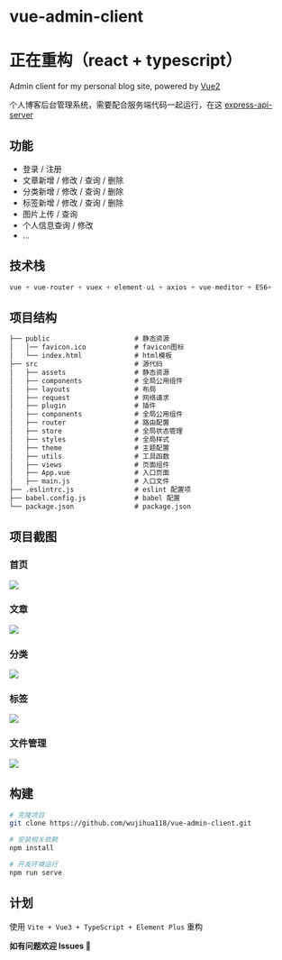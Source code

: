 # vue-admin-client

# 正在重构（react + typescript）

Admin client for my personal blog site, powered by [Vue2](https://cn.vuejs.org/)

个人博客后台管理系统，需要配合服务端代码一起运行，在这 [express-api-server](https://github.com/wujihua118/express-api-server)

## 功能

- 登录 / 注册
- 文章新增 / 修改 / 查询 / 删除
- 分类新增 / 修改 / 查询 / 删除
- 标签新增 / 修改 / 查询 / 删除
- 图片上传 / 查询
- 个人信息查询 / 修改
- ...

## 技术栈

```js
vue + vue-router + vuex + element-ui + axios + vue-meditor + ES6+
```

## 项目结构

```html
├── public                     # 静态资源
│   │── favicon.ico            # favicon图标
│   └── index.html             # html模板
├── src                        # 源代码
│   ├── assets                 # 静态资源
│   ├── components             # 全局公用组件
│   ├── layouts                # 布局
│   ├── request                # 网络请求
│   ├── plugin                 # 插件
│   ├── components             # 全局公用组件
│   ├── router                 # 路由配置
│   ├── store                  # 全局状态管理
│   ├── styles                 # 全局样式
│   ├── theme                  # 主题配置
│   ├── utils                  # 工具函数
│   ├── views                  # 页面组件
│   ├── App.vue                # 入口页面
│   ├── main.js                # 入口文件
├── .eslintrc.js               # eslint 配置项
├── babel.config.js            # babel 配置
└── package.json               # package.json
```

## 项目截图

### 首页

<img src="https://raw.githubusercontent.com/wujihua118/vue-admin-client/master/src/screenshots/index.png" />

### 文章

<img src="https://raw.githubusercontent.com/wujihua118/vue-admin-client/master/src/screenshots/article_list.png"  />

### 分类

<img src="https://raw.githubusercontent.com/wujihua118/vue-admin-client/master/src/screenshots/category.png" />

### 标签

![](https://raw.githubusercontent.com/wujihua118/vue-admin-client/master/src/screenshots/tag.png)

### 文件管理

![](https://raw.githubusercontent.com/wujihua118/vue-admin-client/master/src/screenshots/file.png)

## 构建

```bash
# 克隆项目
git clone https://github.com/wujihua118/vue-admin-client.git

# 安装相关依赖
npm install

# 开发环境运行
npm run serve
```

## 计划

使用 `Vite + Vue3 + TypeScript + Element Plus` 重构

**如有问题欢迎 Issues 👏**
